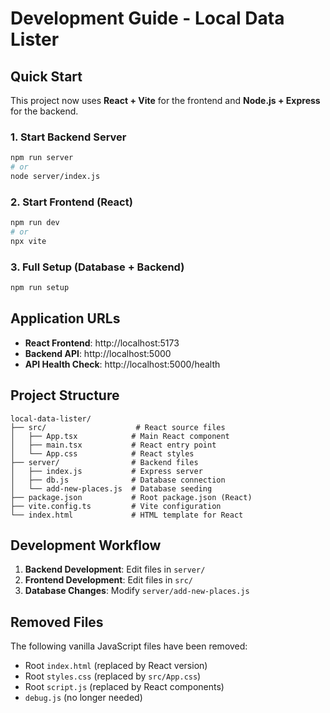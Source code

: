 # Development Guide - Local Data Lister

## Quick Start

This project now uses **React + Vite** for the frontend and **Node.js + Express** for the backend.

### 1. Start Backend Server

```bash
npm run server
# or
node server/index.js
```

### 2. Start Frontend (React)

```bash
npm run dev
# or
npx vite
```

### 3. Full Setup (Database + Backend)

```bash
npm run setup
```

## Application URLs

- **React Frontend**: http://localhost:5173
- **Backend API**: http://localhost:5000
- **API Health Check**: http://localhost:5000/health

## Project Structure

```
local-data-lister/
├── src/                    # React source files
│   ├── App.tsx            # Main React component
│   ├── main.tsx           # React entry point
│   └── App.css            # React styles
├── server/                # Backend files
│   ├── index.js           # Express server
│   ├── db.js              # Database connection
│   └── add-new-places.js  # Database seeding
├── package.json           # Root package.json (React)
├── vite.config.ts         # Vite configuration
└── index.html             # HTML template for React
```

## Development Workflow

1. **Backend Development**: Edit files in `server/`
2. **Frontend Development**: Edit files in `src/`
3. **Database Changes**: Modify `server/add-new-places.js`

## Removed Files

The following vanilla JavaScript files have been removed:

- Root `index.html` (replaced by React version)
- Root `styles.css` (replaced by `src/App.css`)
- Root `script.js` (replaced by React components)
- `debug.js` (no longer needed)
